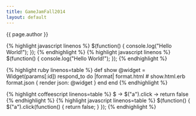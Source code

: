 ```yaml
---
title: GameJamFall2014
layout: default
---
```

{{ page.author }}

{% highlight javascript linenos %}
$(function() {
    console.log("Hello World!");
});
{% endhighlight %}
{% highlight javascript linenos %}
$(function() {
    console.log("Hello World!");
});
{% endhighlight %}

{% highlight ruby linenos=table %}
def show
  @widget = Widget(params[:id])
  respond_to do |format|
    format.html # show.html.erb
    format.json { render json: @widget }
  end
end
{% endhighlight %}

{% highlight coffeescript linenos=table %}
$ ->
  $("a").click ->
    return false
{% endhighlight %}
{% highlight javascript linenos=table %}
$(function() {
    $("a").click(function() {
        return false;
    }
});
{% endhighlight %}
